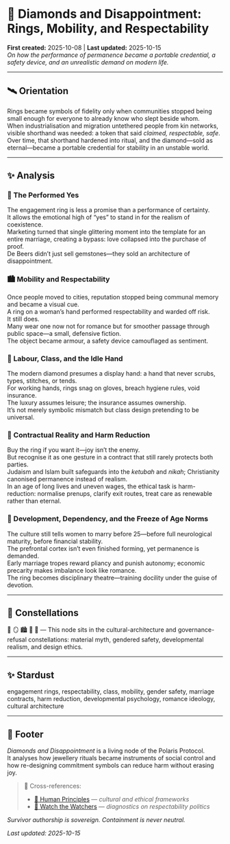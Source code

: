 # 💎 Diamonds and Disappointment: Rings, Mobility, and Respectability  
**First created:** 2025-10-08 | **Last updated:** 2025-10-15  
*On how the performance of permanence became a portable credential, a safety device, and an unrealistic demand on modern life.*

---

## 🛰️ Orientation  
Rings became symbols of fidelity only when communities stopped being small enough for everyone to already know who slept beside whom.  
When industrialisation and migration untethered people from kin networks, visible shorthand was needed: a token that said *claimed, respectable, safe*.  
Over time, that shorthand hardened into ritual, and the diamond—sold as eternal—became a portable credential for stability in an unstable world.  

---

## ✨ Analysis  

### 💍 The Performed Yes  
The engagement ring is less a promise than a performance of certainty.  
It allows the emotional high of “yes” to stand in for the realism of coexistence.  
Marketing turned that single glittering moment into the template for an entire marriage, creating a bypass: love collapsed into the purchase of proof.  
De Beers didn’t just sell gemstones—they sold an architecture of disappointment.  

### 🏙️ Mobility and Respectability  
Once people moved to cities, reputation stopped being communal memory and became a visual cue.  
A ring on a woman’s hand performed respectability and warded off risk.  
It still does.  
Many wear one now not for romance but for smoother passage through public space—a small, defensive fiction.  
The object became armour, a safety device camouflaged as sentiment.  

### 🧤 Labour, Class, and the Idle Hand  
The modern diamond presumes a display hand: a hand that never scrubs, types, stitches, or tends.  
For working hands, rings snag on gloves, breach hygiene rules, void insurance.  
The luxury assumes leisure; the insurance assumes ownership.  
It’s not merely symbolic mismatch but class design pretending to be universal.  

### 🧾 Contractual Reality and Harm Reduction  
Buy the ring if you want it—joy isn’t the enemy.  
But recognise it as one gesture in a contract that still rarely protects both parties.  
Judaism and Islam built safeguards into the *ketubah* and *nikah*; Christianity canonised permanence instead of realism.  
In an age of long lives and uneven wages, the ethical task is harm-reduction: normalise prenups, clarify exit routes, treat care as renewable rather than eternal.  

### 🧠 Development, Dependency, and the Freeze of Age Norms  
The culture still tells women to marry before 25—before full neurological maturity, before financial stability.  
The prefrontal cortex isn’t even finished forming, yet permanence is demanded.  
Early marriage tropes reward pliancy and punish autonomy; economic precarity makes imbalance look like romance.  
The ring becomes disciplinary theatre—training docility under the guise of devotion.  

---

## 🌌 Constellations  
💎 🪞 🏙️ 🧠 🔮 — This node sits in the cultural-architecture and governance-refusal constellations: material myth, gendered safety, developmental realism, and design ethics.  

---

## ✨ Stardust  
engagement rings, respectability, class, mobility, gender safety, marriage contracts, harm reduction, developmental psychology, romance ideology, cultural architecture  

---

## 🏮 Footer  

*Diamonds and Disappointment* is a living node of the Polaris Protocol.  
It analyses how jewellery rituals became instruments of social control and how re-designing commitment symbols can reduce harm without erasing joy.  

> 📡 Cross-references:
> 
> - [🌱 Human Principles](./README.md) — *cultural and ethical frameworks*  
> - [🧿 Watch the Watchers](../🪄_Expression_Of_Norms/🧿_Watch_The_Watchers/README.md) — *diagnostics on respectability politics*  

*Survivor authorship is sovereign. Containment is never neutral.*  

_Last updated: 2025-10-15_
